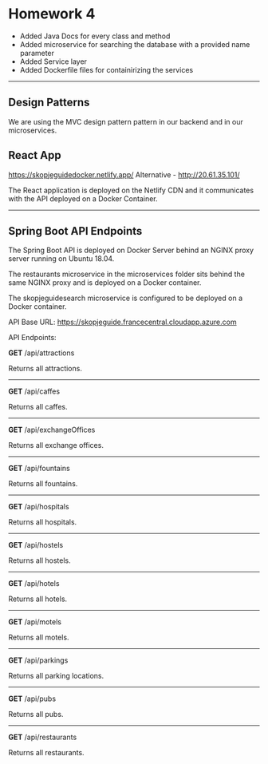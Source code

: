 # Homework 4

- Added Java Docs for every class and method
- Added microservice for searching the database with a provided name parameter
- Added Service layer 
- Added Dockerfile files for containirizing the services

---

## Design Patterns

We are using the MVC design pattern pattern in our backend and in our microservices.


## React App
https://skopjeguidedocker.netlify.app/
Alternative - http://20.61.35.101/

The React application is deployed on the Netlify CDN and it communicates with the API deployed on a Docker Container.

--- 

## Spring Boot API Endpoints

The Spring Boot API is deployed on Docker Server behind an NGINX proxy server running on Ubuntu 18.04.

The restaurants microservice in the microservices folder sits behind the same NGINX proxy and is deployed on a Docker container.

The skopjeguidesearch microservice is configured to be deployed on a Docker container.

API Base URL: https://skopjeguide.francecentral.cloudapp.azure.com

API Endpoints:

**GET** /api/attractions

Returns all attractions.

--- 

**GET**  /api/caffes

Returns all caffes.

--- 

**GET**  /api/exchangeOffices

Returns all exchange offices.

--- 

**GET** /api/fountains

Returns all fountains.

--- 

**GET**  /api/hospitals

Returns all hospitals.

--- 

**GET**  /api/hostels

Returns all hostels.

--- 

**GET**  /api/hotels

Returns all hotels.

--- 

**GET** /api/motels

Returns all motels.

--- 

**GET**  /api/parkings

Returns all parking locations.

--- 

**GET**  /api/pubs

Returns all pubs.

--- 

**GET**  /api/restaurants

Returns all restaurants.


